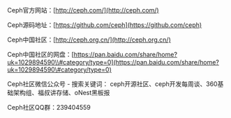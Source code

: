 Ceph官方网站：[http://ceph.com/](http://ceph.com/)

Ceph源码地址：[https://github.com/ceph](https://github.com/ceph)

Ceph中国社区：[http://ceph.org.cn/](http://ceph.org.cn/)

Ceph中国社区的网盘：[https://pan.baidu.com/share/home?uk=1029894590\\#category/type=0](https://pan.baidu.com/share/home?uk=1029894590\#category/type=0)

Ceph社区微信公众号 - 搜索关键词： ceph开源社区、ceph开发每周谈、360基础架构组、福叔讲存储、oNest黑板报

Ceph社区QQ群：239404559

